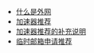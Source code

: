 - [什么是外网](https://zhs141.github.io/en/what.html)
- [加速器推荐](https://zhs141.github.io/JC/vpn)
- [加速器推荐的补充说明](https://zhs141.github.io/en/vpns.html)
- [临时邮箱申请推荐](https://zhs141.github.io/en/email.html)
